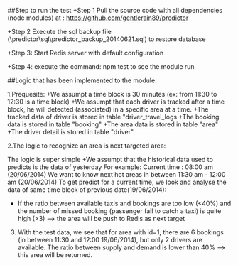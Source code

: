 ##Step to run the test
+Step 1
Pull the source code with all dependencies (node modules) at : https://github.com/gentlerain89/predictor

+Step 2
Execute the sql backup file (\predictor\sql\predictor_backup_20140621.sql) to restore database

+Step 3:
Start Redis server with default configuration

+Step 4:
execute the command: npm test to see the module run

##Logic that has been implemented to the module:

1.Prequesite:
+We assumpt a time block is 30 minutes (ex: from 11:30 to 12:30 is a time block)
+We assumpt that each driver is tracked after a time block, he will detected (associated) in a specific area at a time.
+The tracked data of driver is stored in table "driver_travel_logs
+The booking data is stored in table "booking"
+The area data is stored in table "area"
+The driver detail is stored in table "driver"

2.The logic to recognize an area is next targeted area:

The logic is super simple
+We assumpt that the historical data used to predicts is the data of yesterday
  For example:
  Current time : 08:00 am (20/06/2014)
  We want to know next hot areas in between 11:30 am - 12:00 am (20/06/2014)
  To get predict for a current time, we look and analyse the data of same time block of previous date(19/06/2014):
  + If the ratio between available taxis and bookings are too low (<40%) and the number of missed booking (passenger fail to catch a taxi) is quite high (>3)
  --> the area will be push to Redis as next target

 3. With the test data, we see that for area with id=1, there are 6 bookings (in between 11:30 and 12:00 19/06/2014), but only 2 drivers are available. 
 The ratio between supply and demand is lower than 40% --> this area will be returned.
  
